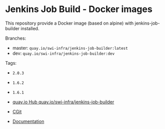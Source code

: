 Jenkins Job Build - Docker images
=================================

This repository provide a Docker image (based on alpine) with jenkins-job-builder installed.

Branches:
 - master: `quay.io/swi-infra/jenkins-job-builder:latest`
 - dev: `quay.io/swi-infra/jenkins-job-builder:dev`

Tags:
 - `2.0.3`
 - `1.6.2`
 - `1.6.1`

 - [quay.io Hub quay.io/swi-infra/jenkins-job-builder](https://quay.io/swi-infra/jenkins-job-builder/)
 - [CGit](https://git.openstack.org/cgit/openstack-infra/jenkins-job-builder/)
 - [Documentation](http://docs.openstack.org/infra/jenkins-job-builder/)
